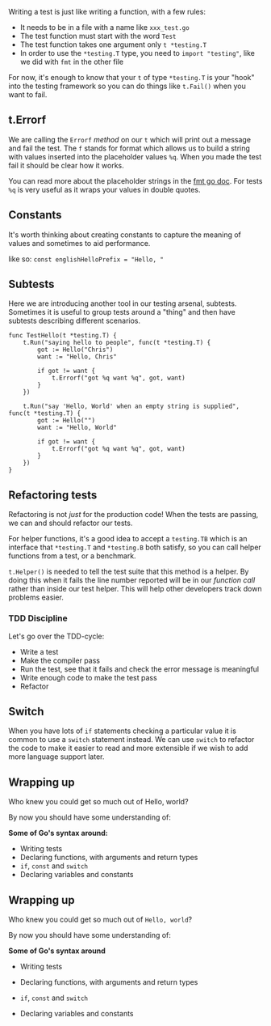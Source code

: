 Writing a test is just like writing a function, with a few rules:

- It needs to be in a file with a name like `xxx_test.go`
- The test function must start with the word `Test`
- The test function takes one argument only `t *testing.T`
- In order to use the `*testing.T` type, you need to `import "testing"`, like we did with `fmt` in the other file

For now, it's enough to know that your `t` of type `*testing.T` is your "hook" into the testing framework so you can do things like `t.Fail()` when you want to fail.

## t.Errorf
We are calling the `Errorf` _method_ on our `t` which will print out a message and fail the test. The `f` stands for format which allows us to build a string with values inserted into the placeholder values `%q`. When you made the test fail it should be clear how it works.

You can read more about the placeholder strings in the [fmt go doc](https://golang.org/pkg/fmt/#hdr-Printing). For tests `%q` is very useful as it wraps your values in double quotes.

## Constants
It's worth thinking about creating constants to capture the meaning of values and sometimes to aid performance.

like so:
`const englishHelloPrefix = "Hello, "`

## Subtests

Here we are introducing another tool in our testing arsenal, subtests. Sometimes it is useful to group tests around a "thing" and then have subtests describing different scenarios.

```
func TestHello(t *testing.T) {
	t.Run("saying hello to people", func(t *testing.T) {
		got := Hello("Chris")
		want := "Hello, Chris"

		if got != want {
			t.Errorf("got %q want %q", got, want)
		}
	})
	
	t.Run("say 'Hello, World' when an empty string is supplied", func(t *testing.T) {
		got := Hello("")
		want := "Hello, World"

		if got != want {
			t.Errorf("got %q want %q", got, want)
		}
	})
}
```

## Refactoring tests
Refactoring is not *just* for the production code! When the tests are passing, we can and should refactor our tests.

For helper functions, it's a good idea to accept a `testing.TB` which is an interface that `*testing.T` and `*testing.B` both satisfy, so you can call helper functions from a test, or a benchmark.

`t.Helper()` is needed to tell the test suite that this method is a helper. By doing this when it fails the line number reported will be in our _function call_ rather than inside our test helper. This will help other developers track down problems easier.

### TDD Discipline
Let's go over the TDD-cycle:

- Write a test
- Make the compiler pass
- Run the test, see that it fails and check the error message is meaningful
- Write enough code to make the test pass
- Refactor

## Switch
When you have lots of `if` statements checking a particular value it is common to use a `switch` statement instead. We can use `switch` to refactor the code to make it easier to read and more extensible if we wish to add more language support later.

## Wrapping up

Who knew you could get so much out of Hello, world?

By now you should have some understanding of:

**Some of Go's syntax around:**
- Writing tests
- Declaring functions, with arguments and return types
- `if`, `const` and `switch`
- Declaring variables and constants

## Wrapping up

Who knew you could get so much out of `Hello, world`?

By now you should have some understanding of:


**Some of Go's syntax around**

- Writing tests

- Declaring functions, with arguments and return types

- `if`, `const` and `switch`

- Declaring variables and constants